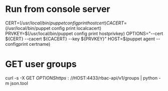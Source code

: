 # Run from console server
CERT=$(/usr/local/bin/puppet config print hostcert)
CACERT=$(/usr/local/bin/puppet config print localcacert)
PRVKEY=$(/usr/local/bin/puppet config print hostprivkey)
OPTIONS="--cert ${CERT} --cacert ${CACERT} --key ${PRVKEY}"
HOST=$(puppet agent --configprint certname)

# GET user groups
curl -s -X GET $OPTIONS https://$HOST:4433/rbac-api/v1/groups | python -m json.tool
